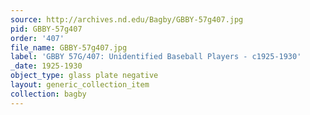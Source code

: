 ```yaml
---
source: http://archives.nd.edu/Bagby/GBBY-57g407.jpg
pid: GBBY-57g407
order: '407'
file_name: GBBY-57g407.jpg
label: 'GBBY 57G/407: Unidentified Baseball Players - c1925-1930'
_date: 1925-1930
object_type: glass plate negative
layout: generic_collection_item
collection: bagby
---
```

